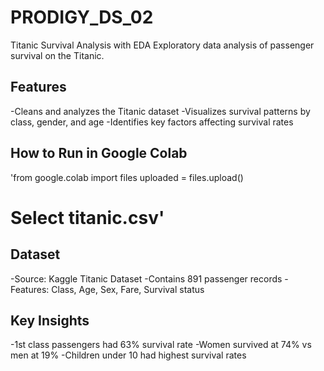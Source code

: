 # PRODIGY_DS_02

Titanic Survival Analysis with EDA
Exploratory data analysis of passenger survival on the Titanic.

## Features

-Cleans and analyzes the Titanic dataset
-Visualizes survival patterns by class, gender, and age
-Identifies key factors affecting survival rates

## How to Run in Google Colab

'from google.colab import files
uploaded = files.upload() 
# Select titanic.csv'

## Dataset

-Source: Kaggle Titanic Dataset
-Contains 891 passenger records
-Features: Class, Age, Sex, Fare, Survival status

## Key Insights

-1st class passengers had 63% survival rate
-Women survived at 74% vs men at 19%
-Children under 10 had highest survival rates
